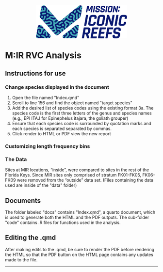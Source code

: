 
<img src="docs/MIR.png" style="display: block; margin: auto;"
width="300" />

# M:IR RVC Analysis

## Instructions for use

### Change species displayed in the document
1. Open the file named "Index.qmd"
2. Scroll to line 156 and find the object named "target species"
3. Add the desired list of species codes using the existing format
  3a. The species code is the first three letters of the genus and species names 
    (e.g., EPI ITAJ for Epinephelus itajara, the goliath grouper) 
4. Ensure that each species code is surrounded by quotation marks and each 
  species is separated separated by commas. 
5. Click render to HTML or PDF view the new report

### Customizing length frequency bins


###

### The Data

Sites at MIR locations, “inside”, were compared to sites in the rest of
the Florida Keys. Since MIR sites only comprised of stratum FK01-FK05,
FK06-FK09 were removed from the “outside” data set. (Files containing the data 
used are inside of the "data" folder)

## Documents

The folder labeled "docs" contains "Index.qmd", a quarto document, which is used to generate both the 
HTML and the PDF outputs. 
The sub-folder "code" contains .R files for functions used in the analysis.


## Editing the .qmd

After making edits to the .qmd, be sure to render the PDF before rendering the 
HTML so that the PDF button on the HTML page contains any updates made to the file.

------------------------------------------------------------------------


